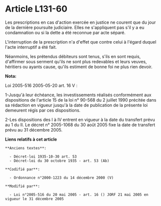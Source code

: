 # Article L131-60

Les prescriptions en cas d'action exercée en justice ne courent que du jour de la dernière poursuite judiciaire. Elles ne
s'appliquent pas s'il y a eu condamnation ou si la dette a été reconnue par acte séparé.

L'interruption de la prescription n'a d'effet que contre celui à l'égard duquel l'acte interruptif a été fait.

Néanmoins, les prétendus débiteurs sont tenus, s'ils en sont requis, d'affirmer sous serment qu'ils ne sont plus redevables
et leurs veuves, héritiers ou ayants cause, qu'ils estiment de bonne foi ne plus rien devoir.

**Nota:**

Loi 2005-516 2005-05-20 art. 16 V : 

1-Jusqu'à leur échéance, les investissements réalisés conformément aux dispositions de l'article 15 de la loi n° 90-568 du 2
juillet 1990 précitée dans sa rédaction en vigueur jusqu'à la date de publication de la présente loi demeurent régis par ces
dispositions. 

2-Les dispositions des I à IV entrent en vigueur à la date du transfert prévu au 1 du II. Le décret n° 2005-1068 du 30 août
2005 fixe la date de transfert prévu au 31 décembre 2005.

**Liens relatifs à cet article**

	**Anciens textes**:

	  - Décret-loi 1935-10-30 art. 53
	  - Décret-loi du 30 octobre 1935 - art. 53 (Ab)

	**Codifié par**:

	  - Ordonnance n°2000-1223 du 14 décembre 2000 (V)

	**Modifié par**:

	  - Loi n°2005-516 du 20 mai 2005 - art. 16 () JORF 21 mai 2005 en vigueur le 31 décembre 2005
